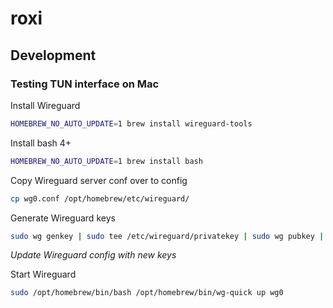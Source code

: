 # roxi

## Development

### Testing TUN interface on Mac

Install Wireguard

```sh
HOMEBREW_NO_AUTO_UPDATE=1 brew install wireguard-tools
```

Install bash 4+

```sh
HOMEBREW_NO_AUTO_UPDATE=1 brew install bash
```

Copy Wireguard server conf over to config

```sh
cp wg0.conf /opt/homebrew/etc/wireguard/
```

Generate Wireguard keys

```sh
sudo wg genkey | sudo tee /etc/wireguard/privatekey | sudo wg pubkey | sudo tee /etc/wireguard/publickey
```

*Update Wireguard config with new keys*

Start Wireguard

```sh
sudo /opt/homebrew/bin/bash /opt/homebrew/bin/wg-quick up wg0
```
